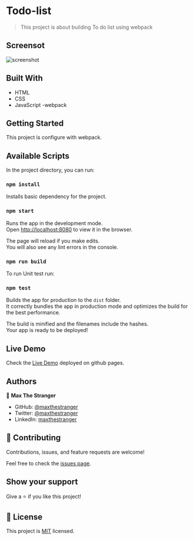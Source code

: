 

# Todo-list

> This project is about building To do list using webpack

## Screensot

![screenshot]()

## Built With
- HTML
- CSS
- JavaScript
-webpack
## Getting Started

This project is configure with webpack.
## Available Scripts

In the project directory, you can run:
### `npm install`

Installs basic  dependency for the project.
### `npm start`

Runs the app in the development mode.\
Open [http://localhost:8080](http://localhost:8080) to view it in the browser.

The page will reload if you make edits.\
You will also see any lint errors in the console.

### `npm run build`

To run Unit test run:

### `npm test`

Builds the app for production to the `dist` folder.\
It correctly bundles the app in production mode and optimizes the build for the best performance.

The build is minified and the filenames include the hashes.\
Your app is ready to be deployed!

## Live Demo

Check the [Live Demo](https://maxthestranger.github.io/microverse_todo_list/) deployed on github pages.

## Authors

 
👤 **Max The Stranger**

- GitHub: [@maxthestranger](https://github.com/maxthestranger)
- Twitter: [@maxthestranger](https://twitter.com/maxthestranger)
- LinkedIn: [maxthestranger](https://linkedin.com/in/maxthestranger)




## 🤝 Contributing

Contributions, issues, and feature requests are welcome!

Feel free to check the [issues page](https://maxthestranger.github.io/microverse_todo_list/issues/).

## Show your support

Give a ⭐️ if you like this project!

## 📝 License

This project is [MIT](./LICENSE) licensed.

